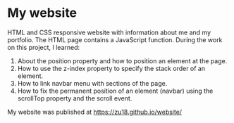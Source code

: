 # My website
HTML and CSS responsive website with information about me and my portfolio. The HTML page contains a JavaScript function. During the work on this project, I learned:

1. About the position property and how to position  an element at the page.
2. How to use the z-index property to specify the stack order of an element.
3. How to link navbar menu with sections of the page.
4. How to fix the permanent position of an element (navbar) using the scrollTop property and the scroll event.

My website was published at https://zu18.github.io/website/